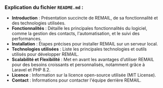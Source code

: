 
### Explication du fichier `README.md` :

- **Introduction** : Présentation succincte de REMAIL, de sa fonctionnalité et des technologies utilisées.
- **Fonctionnalités** : Détaille les principales fonctionnalités du logiciel, comme la gestion des contacts, l'automatisation, et le suivi des performances.
- **Installation** : Étapes précises pour installer REMAIL sur un serveur local.
- **Technologies utilisées** : Liste les principales technologies et outils utilisés pour développer REMAIL.
- **Scalabilité et Flexibilité** : Met en avant les avantages d’utiliser REMAIL pour des besoins croissants et personnalisés, notamment grâce à Laravel et PHP 8.2.
- **Licence** : Information sur la licence open-source utilisée (MIT License).
- **Contact** : Informations pour contacter l'équipe derrière REMAIL.
